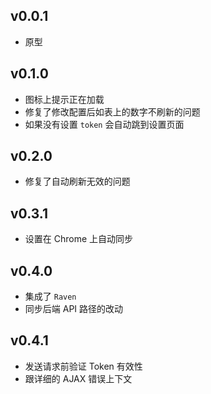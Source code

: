 ## v0.0.1

- 原型

## v0.1.0

- 图标上提示正在加载
- 修复了修改配置后如表上的数字不刷新的问题
- 如果没有设置 `token` 会自动跳到设置页面

## v0.2.0

- 修复了自动刷新无效的问题

## v0.3.1

- 设置在 Chrome 上自动同步

## v0.4.0

- 集成了 `Raven`
- 同步后端 API 路径的改动

## v0.4.1

- 发送请求前验证 Token 有效性
- 跟详细的 AJAX 错误上下文
